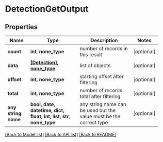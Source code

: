# DetectionGetOutput


## Properties
Name | Type | Description | Notes
------------ | ------------- | ------------- | -------------
**count** | **int, none_type** | number of records in this result | [optional] 
**data** | [**[Detection], none_type**](Detection.md) | list of objects | [optional] 
**offset** | **int, none_type** | starting offset after filtering | [optional] 
**total** | **int, none_type** | number of records total after filtering | [optional] 
**any string name** | **bool, date, datetime, dict, float, int, list, str, none_type** | any string name can be used but the value must be the correct type | [optional]

[[Back to Model list]](../README.md#documentation-for-models) [[Back to API list]](../README.md#documentation-for-api-endpoints) [[Back to README]](../README.md)


